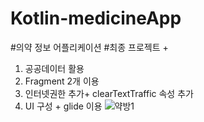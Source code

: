 # Kotlin-medicineApp
#의약 정보 어플리케이션
#최종 프로젝트 + 
1. 공공데이터 활용
2. Fragment 2개 이용
3. 인터넷권한 추가+ clearTextTraffic 속성 추가
4. UI 구성 + glide 이용 
![약방1](https://github.com/user-attachments/assets/d32a8755-0bfe-4a27-badc-5d3e6ba8bdc1)




